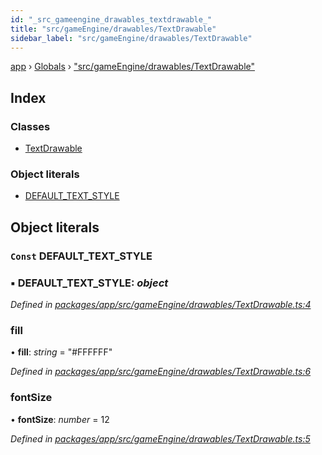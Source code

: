 ```yaml
---
id: "_src_gameengine_drawables_textdrawable_"
title: "src/gameEngine/drawables/TextDrawable"
sidebar_label: "src/gameEngine/drawables/TextDrawable"
---
```


[app](../index.md) › [Globals](../globals.md) › ["src/gameEngine/drawables/TextDrawable"](_src_gameengine_drawables_textdrawable_.md)

## Index

### Classes

* [TextDrawable](../classes/_src_gameengine_drawables_textdrawable_.textdrawable.md)

### Object literals

* [DEFAULT_TEXT_STYLE](_src_gameengine_drawables_textdrawable_.md#const-default_text_style)

## Object literals

### `Const` DEFAULT_TEXT_STYLE

### ▪ **DEFAULT_TEXT_STYLE**: *object*

*Defined in [packages/app/src/gameEngine/drawables/TextDrawable.ts:4](https://github.com/will-hart/pixatore/blob/dc2c2e8/packages/app/src/gameEngine/drawables/TextDrawable.ts#L4)*

###  fill

• **fill**: *string* = "#FFFFFF"

*Defined in [packages/app/src/gameEngine/drawables/TextDrawable.ts:6](https://github.com/will-hart/pixatore/blob/dc2c2e8/packages/app/src/gameEngine/drawables/TextDrawable.ts#L6)*

###  fontSize

• **fontSize**: *number* = 12

*Defined in [packages/app/src/gameEngine/drawables/TextDrawable.ts:5](https://github.com/will-hart/pixatore/blob/dc2c2e8/packages/app/src/gameEngine/drawables/TextDrawable.ts#L5)*
